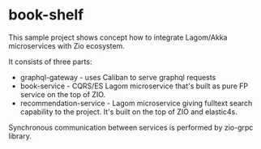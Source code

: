 # book-shelf

This sample project shows concept how to integrate Lagom/Akka microservices with Zio ecosystem.

It consists of three parts:
 - graphql-gateway - uses Caliban to serve graphql requests
 - book-service - CQRS/ES Lagom microservice that's built as pure FP service on the top of ZIO.
 - recommendation-service - Lagom microservice giving fulltext search capability to the project. It's built on the top of ZIO and elastic4s.
 
Synchronous communication between services is performed by zio-grpc library.
